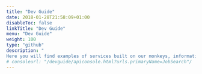```yaml
---
title: "Dev Guide"
date: 2018-01-28T21:58:09+01:00
disableToc: false
linkTitle: "Dev Guide"
menu: "Dev Guide"
weight: 100
type: "github"
description: "
Here you will find examples of services built on our monkeys, information on key management and open projects where you can help develop"
# consoleurl: "/devguide/apiconsole.html?urls.primaryName=JobSearch"/
---
```







